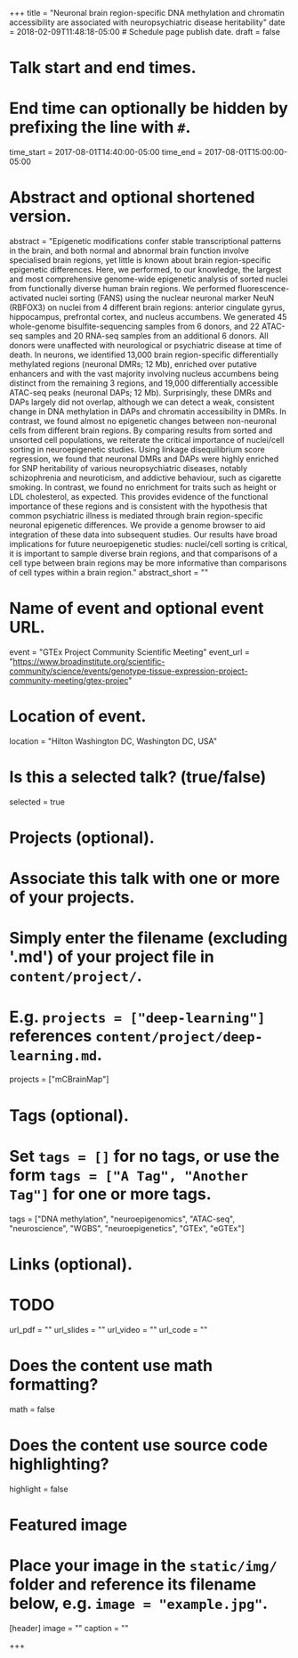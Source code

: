 +++
title = "Neuronal brain region-specific DNA methylation and chromatin accessibility are associated with neuropsychiatric disease heritability"
date = 2018-02-09T11:48:18-05:00  # Schedule page publish date.
draft = false

# Talk start and end times.
#   End time can optionally be hidden by prefixing the line with `#`.
time_start = 2017-08-01T14:40:00-05:00
time_end = 2017-08-01T15:00:00-05:00

# Abstract and optional shortened version.
abstract = "Epigenetic modifications confer stable transcriptional patterns in the brain, and both normal and abnormal brain function involve specialised brain regions, yet little is known about brain region-specific epigenetic differences. Here, we performed, to our knowledge, the largest and most comprehensive genome-wide epigenetic analysis of sorted nuclei from functionally diverse human brain regions. We performed fluorescence-activated nuclei sorting (FANS) using the nuclear neuronal marker NeuN (RBFOX3) on nuclei from 4 different brain regions: anterior cingulate gyrus, hippocampus, prefrontal cortex, and nucleus accumbens. We generated 45 whole-genome bisulfite-sequencing samples from 6 donors, and 22 ATAC-seq samples and 20 RNA-seq samples from an additional 6 donors. All donors were unaffected with neurological or psychiatric disease at time of death. In neurons, we identified 13,000 brain region-specific differentially methylated regions (neuronal DMRs; 12 Mb), enriched over putative enhancers and with the vast majority involving nucleus accumbens being distinct from the remaining 3 regions, and 19,000 differentially accessible ATAC-seq peaks (neuronal DAPs; 12 Mb). Surprisingly, these DMRs and DAPs largely did not overlap, although we can detect a weak, consistent change in DNA methylation in DAPs and chromatin accessibility in DMRs. In contrast, we found almost no epigenetic changes between non-neuronal cells from different brain regions. By comparing results from sorted and unsorted cell populations, we reiterate the critical importance of nuclei/cell sorting in neuroepigenetic studies. Using linkage disequilibrium score regression, we found that neuronal DMRs and DAPs were highly enriched for SNP heritability of various neuropsychiatric diseases, notably schizophrenia and neuroticism, and addictive behaviour, such as cigarette smoking. In contrast, we found no enrichment for traits such as height or LDL cholesterol, as expected. This provides evidence of the functional importance of these regions and is consistent with the hypothesis that common psychiatric illness is mediated through brain region-specific neuronal epigenetic differences. We provide a genome browser to aid integration of these data into subsequent studies. Our results have broad implications for future neuroepigenetic studies: nuclei/cell sorting is critical, it is important to sample diverse brain regions, and that comparisons of a cell type between brain regions may be more informative than comparisons of cell types within a brain region."
abstract_short = ""

# Name of event and optional event URL.
event = "GTEx Project Community Scientific Meeting"
event_url = "https://www.broadinstitute.org/scientific-community/science/events/genotype-tissue-expression-project-community-meeting/gtex-projec"

# Location of event.
location = "Hilton Washington DC, Washington DC, USA"

# Is this a selected talk? (true/false)
selected = true

# Projects (optional).
#   Associate this talk with one or more of your projects.
#   Simply enter the filename (excluding '.md') of your project file in `content/project/`.
#   E.g. `projects = ["deep-learning"]` references `content/project/deep-learning.md`.
projects = ["mCBrainMap"]

# Tags (optional).
#   Set `tags = []` for no tags, or use the form `tags = ["A Tag", "Another Tag"]` for one or more tags.
tags = ["DNA methylation", "neuroepigenomics", "ATAC-seq", "neuroscience", "WGBS", "neuroepigenetics", "GTEx", "eGTEx"]

# Links (optional).
# TODO
url_pdf = ""
url_slides = ""
url_video = ""
url_code = ""

# Does the content use math formatting?
math = false

# Does the content use source code highlighting?
highlight = false

# Featured image
# Place your image in the `static/img/` folder and reference its filename below, e.g. `image = "example.jpg"`.
[header]
image = ""
caption = ""

+++

